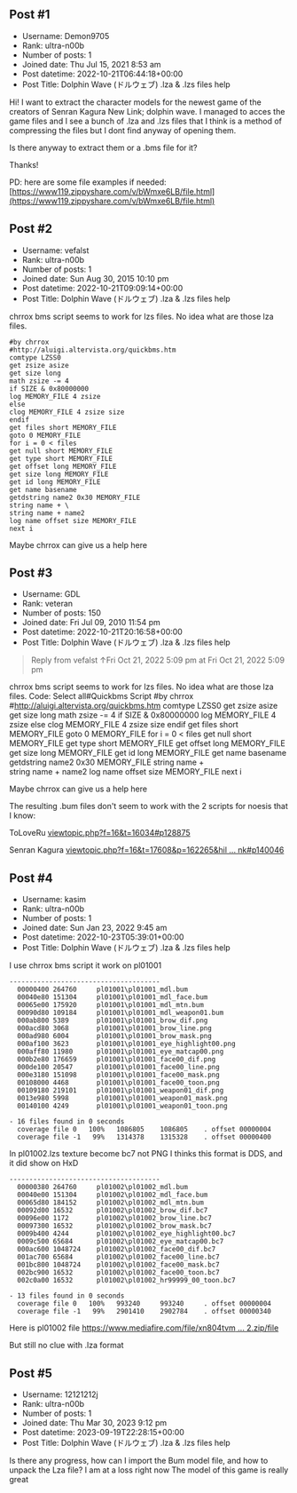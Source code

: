 ## Post #1
- Username: Demon9705
- Rank: ultra-n00b
- Number of posts: 1
- Joined date: Thu Jul 15, 2021 8:53 am
- Post datetime: 2022-10-21T06:44:18+00:00
- Post Title: Dolphin Wave (ドルウェブ) .lza & .lzs files help

Hi! I want to extract the character models for the newest game of the creators of Senran Kagura New Link; dolphin wave. I managed to acces the game files and I see a bunch of .lza and .lzs files that I think is a method of compressing the files but I dont find anyway of opening them.

Is there anyway to extract them or a .bms file for it?

Thanks!

PD: here are some file examples if needed: [https://www119.zippyshare.com/v/bWmxe6LB/file.html](https://www119.zippyshare.com/v/bWmxe6LB/file.html)
## Post #2
- Username: vefalst
- Rank: ultra-n00b
- Number of posts: 1
- Joined date: Sun Aug 30, 2015 10:10 pm
- Post datetime: 2022-10-21T09:09:14+00:00
- Post Title: Dolphin Wave (ドルウェブ) .lza & .lzs files help

chrrox bms script seems to work for lzs files. No idea what are those lza files. 

```
#by chrrox
#http://aluigi.altervista.org/quickbms.htm
comtype LZSS0
get zsize asize
get size long
math zsize -= 4
if SIZE & 0x80000000
log MEMORY_FILE 4 zsize
else
clog MEMORY_FILE 4 zsize size
endif
get files short MEMORY_FILE
goto 0 MEMORY_FILE
for i = 0 < files
get null short MEMORY_FILE
get type short MEMORY_FILE
get offset long MEMORY_FILE
get size long MEMORY_FILE
get id long MEMORY_FILE
get name basename
getdstring name2 0x30 MEMORY_FILE
string name + \
string name + name2
log name offset size MEMORY_FILE
next i
```


Maybe chrrox can give us a help here
## Post #3
- Username: GDL
- Rank: veteran
- Number of posts: 150
- Joined date: Fri Jul 09, 2010 11:54 pm
- Post datetime: 2022-10-21T20:16:58+00:00
- Post Title: Dolphin Wave (ドルウェブ) .lza & .lzs files help

> Reply from vefalst ↑Fri Oct 21, 2022 5:09 pm at Fri Oct 21, 2022 5:09 pm
>
> 
chrrox bms script seems to work for lzs files. No idea what are those lza files. 
Code: Select all#Quickbms Script
#by chrrox
#http://aluigi.altervista.org/quickbms.htm
comtype LZSS0
get zsize asize
get size long
math zsize -= 4
if SIZE & 0x80000000
log MEMORY_FILE 4 zsize
else
clog MEMORY_FILE 4 zsize size
endif
get files short MEMORY_FILE
goto 0 MEMORY_FILE
for i = 0 < files
get null short MEMORY_FILE
get type short MEMORY_FILE
get offset long MEMORY_FILE
get size long MEMORY_FILE
get id long MEMORY_FILE
get name basename
getdstring name2 0x30 MEMORY_FILE
string name + \
string name + name2
log name offset size MEMORY_FILE
next i

Maybe chrrox can give us a help here

The resulting  .bum files don't seem to work with the 2 scripts for noesis that I know:

ToLoveRu
[viewtopic.php?f=16&t=16034#p128875](https://forum.xentax.com/viewtopic.php?f=16&t=16034#p128875)

Senran Kagura
[viewtopic.php?f=16&t=17608&p=162265&hil ... nk#p140046](https://forum.xentax.com/viewtopic.php?f=16&t=17608&p=162265&hilit=senran+kagura+new+link#p140046)
## Post #4
- Username: kasim
- Rank: ultra-n00b
- Number of posts: 1
- Joined date: Sun Jan 23, 2022 9:45 am
- Post datetime: 2022-10-23T05:39:01+00:00
- Post Title: Dolphin Wave (ドルウェブ) .lza & .lzs files help

I use chrrox bms script
it work on pl01001

```
--------------------------------------
  00000400 264760     pl01001\pl01001_mdl.bum
  00040e80 151304     pl01001\pl01001_mdl_face.bum
  00065e00 175920     pl01001\pl01001_mdl_mtn.bum
  00090d80 109184     pl01001\pl01001_mdl_weapon01.bum
  000ab800 5389       pl01001\pl01001_brow_dif.png
  000acd80 3068       pl01001\pl01001_brow_line.png
  000ad980 6004       pl01001\pl01001_brow_mask.png
  000af100 3623       pl01001\pl01001_eye_highlight00.png
  000aff80 11980      pl01001\pl01001_eye_matcap00.png
  000b2e80 176659     pl01001\pl01001_face00_dif.png
  000de100 20547      pl01001\pl01001_face00_line.png
  000e3180 151098     pl01001\pl01001_face00_mask.png
  00108000 4468       pl01001\pl01001_face00_toon.png
  00109180 219101     pl01001\pl01001_weapon01_dif.png
  0013e980 5998       pl01001\pl01001_weapon01_mask.png
  00140100 4249       pl01001\pl01001_weapon01_toon.png

- 16 files found in 0 seconds
  coverage file 0   100%   1086805    1086805    . offset 00000004
  coverage file -1   99%   1314378    1315328    . offset 00000400

```


In pl01002.lzs texture become bc7 not PNG
I thinks this format is DDS, and it did show on HxD

```
--------------------------------------
  00000380 264760     pl01002\pl01002_mdl.bum
  00040e00 151304     pl01002\pl01002_mdl_face.bum
  00065d80 184152     pl01002\pl01002_mdl_mtn.bum
  00092d00 16532      pl01002\pl01002_brow_dif.bc7
  00096e00 1172       pl01002\pl01002_brow_line.bc7
  00097300 16532      pl01002\pl01002_brow_mask.bc7
  0009b400 4244       pl01002\pl01002_eye_highlight00.bc7
  0009c500 65684      pl01002\pl01002_eye_matcap00.bc7
  000ac600 1048724    pl01002\pl01002_face00_dif.bc7
  001ac700 65684      pl01002\pl01002_face00_line.bc7
  001bc800 1048724    pl01002\pl01002_face00_mask.bc7
  002bc900 16532      pl01002\pl01002_face00_toon.bc7
  002c0a00 16532      pl01002\pl01002_hr99999_00_toon.bc7

- 13 files found in 0 seconds
  coverage file 0   100%   993240     993240     . offset 00000004
  coverage file -1   99%   2901410    2902784    . offset 00000340

```


Here is pl01002 file [https://www.mediafire.com/file/xn804tvm ... 2.zip/file](https://www.mediafire.com/file/xn804tvm6h1cng3/pl01002.zip/file)

But still no clue with .lza format
## Post #5
- Username: 12121212j
- Rank: ultra-n00b
- Number of posts: 1
- Joined date: Thu Mar 30, 2023 9:12 pm
- Post datetime: 2023-09-19T22:28:15+00:00
- Post Title: Dolphin Wave (ドルウェブ) .lza & .lzs files help

Is there any progress, how can I import the Bum model file, and how to unpack the Lza file? I am at a loss right now  The model of this game is really great
